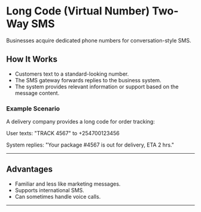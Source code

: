 # Long Code (Virtual Number) Two-Way SMS

Businesses acquire dedicated phone numbers for conversation-style SMS.

## How It Works

- Customers text to a standard-looking number.
- The SMS gateway forwards replies to the business system.
- The system provides relevant information or support based on the message content.

### Example Scenario

A delivery company provides a long code for order tracking:

User texts: "TRACK 4567" to +254700123456

System replies: "Your package #4567 is out for delivery, ETA 2 hrs."

---

## Advantages

- Familiar and less like marketing messages.
- Supports international SMS.
- Can sometimes handle voice calls.

---
